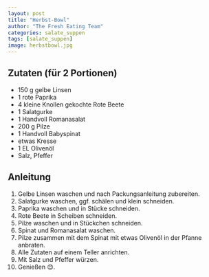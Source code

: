 ```yaml
---
layout: post
title: "Herbst-Bowl"
author: "The Fresh Eating Team"
categories: salate_suppen
tags: [salate_suppen]
image: herbstbowl.jpg
---
```


## Zutaten (für 2 Portionen)

* 150 g gelbe  Linsen
* 1 rote Paprika
* 4 kleine Knollen gekochte Rote Beete
* 1 Salatgurke
* 1 Handvoll Romanasalat
* 200 g Pilze
* 1 Handvoll Babyspinat
* etwas Kresse
* 1 EL Olivenöl
* Salz, Pfeffer

## Anleitung

1. Gelbe Linsen waschen und nach Packungsanleitung zubereiten.
2. Salatgurke waschen, ggf. schälen und klein schneiden. 
3. Paprika waschen und in Stücke schneiden.
4. Rote Beete in Scheiben schneiden.
5. Pilze waschen und in Stückchen schneiden.
6. Spinat und Romanasalat waschen.
7. Pilze zusammen mit dem Spinat mit etwas Olivenöl in der Pfanne anbraten.
8. Alle Zutaten auf einem Teller anrichten.
9. Mit Salz und Pfeffer würzen.
10. Genießen &#128522;.
